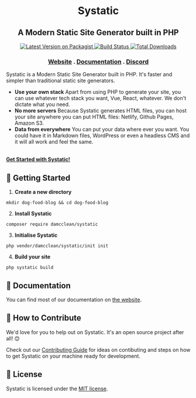 <h1 align="center">
    Systatic
</h1>

<h2 align="center">
    A Modern Static Site Generator built in PHP
</h2>

<p align="center">
    <a href="https://packagist.org/packages/damcclean/systatic">
        <img src="https://img.shields.io/packagist/v/damcclean/systatic.svg?style=flat-square" alt="Latest Version on Packagist" />
    </a>
    <a href="https://travis-ci.com/damcclean/Systatic">
        <img src="https://travis-ci.com/damcclean/Systatic.svg?branch=master" alt="Build Status" />
    </a>
    <a href="https://packagist.org/packages/damcclean/systatic">
        <img src="https://img.shields.io/packagist/dt/damcclean/systatic.svg?style=flat-square" alt="Total Downloads" />
    </a>
</p>

<h3 align="center">
    <a href="https://systatic.netlify.com">Website</a>
    <span> . </span>
    <a href="https://systatic.netlify.com/docs">Documentation</a>
    <span> . </span>
    <a href="https://discord.gg/sxkrycQ">Discord</a>
</h3>

Systatic is a Modern Static Site Generator built in PHP. It's faster and simpler than traditional static site generators.

* **Use your own stack** Apart from using PHP to generate your site, you can use whatever tech stack you want, Vue, React, whatever. We don't dictate what you need.
* **No more servers** Because Systatic generates HTML files, you can host your site anywhere you can put HTML files: Netlify, Github Pages, Amazon S3.
* **Data from everywhere** You can put your data where ever you want. You could have it in Markdown files, WordPress or even a headless CMS and it will all work and feel the same.

<br /> [**Get Started with Systatic!**](https://systatic.netlify.com/getting-started)

## 🚀 Getting Started

1. **Create a new directory**

```
mkdir dog-food-blog && cd dog-food-blog
```

2. **Install Systatic**

```
composer require damcclean/systatic
```

3. **Initialise Systatic**

```
php vendor/damcclean/systatic/init init
```

4. **Build your site**

```
php systatic build
```

## 🏫 Documentation

You can find most of our documentation on [the website](https://systatic.netlify.com/docs).

## 🤲 How to Contribute

We'd love for you to help out on Systatic. It's an open source project after all! 😊

Check out our [Contributing Guide](https://github.com/damcclean/Systatic/blob/master/CONTRIBUTING.md) for ideas on contibuting and steps on how to get Systatic on your machine ready for development.

## 📝 License

Systatic is licensed under the [MIT license](https://github.com/damcclean/Systatic/blob/master/LICENSE).
